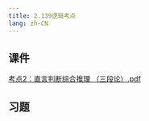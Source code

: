 ```yaml
---
title: 2.139逻辑考点
lang: zh-CN
---
```



## 课件
[考点2：直言判断综合推理 （三段论）.pdf](..%2F..%2Fpublic%2Flogic%2F3.%E9%80%BB%E8%BE%91-139%E5%88%86%2F2.139%E9%80%BB%E8%BE%91%E8%80%83%E7%82%B9%2F%E8%80%83%E7%82%B92%EF%BC%9A%E7%9B%B4%E8%A8%80%E5%88%A4%E6%96%AD%E7%BB%BC%E5%90%88%E6%8E%A8%E7%90%86%20%EF%BC%88%E4%B8%89%E6%AE%B5%E8%AE%BA%EF%BC%89.pdf)
## 习题
```



```


